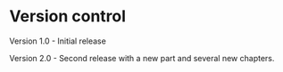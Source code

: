 # Version control

Version 1.0 - Initial release

Version 2.0 - Second release with a new part and several new chapters.
